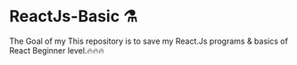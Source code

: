 # ReactJs-Basic ⚗
The Goal of my This repository is to save my React.Js programs & basics of React Beginner level.🔥🔥🔥
